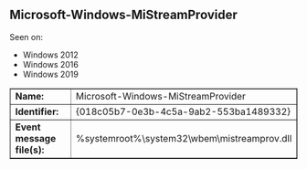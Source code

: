 ## Microsoft-Windows-MiStreamProvider

Seen on:
* Windows 2012
* Windows 2016
* Windows 2019

<table border="1" class="docutils">
  <tbody>
    <tr>
      <td><b>Name:</b></td>
      <td>Microsoft-Windows-MiStreamProvider</td>
    </tr>
    <tr>
      <td><b>Identifier:</b></td>
      <td>{018c05b7-0e3b-4c5a-9ab2-553ba1489332}</td>
    </tr>
    <tr>
      <td><b>Event message file(s):</b></td>
      <td>%systemroot%\system32\wbem\mistreamprov.dll</td>
    </tr>
  </tbody>
</table>

&nbsp;

